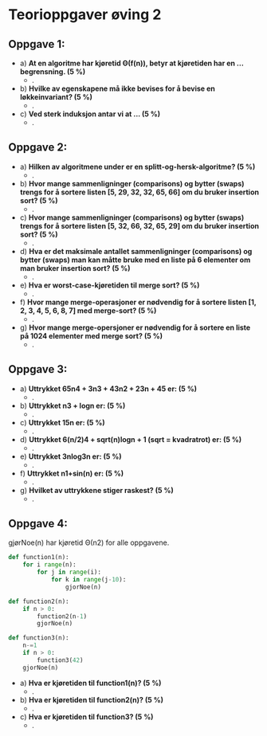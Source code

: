 # Teorioppgaver øving 2
## Oppgave 1:
 - a) **At en algoritme har kjøretid Θ(f(n)), betyr at kjøretiden har en ... begrensning. (5 %)**
   - .
 - b) **Hvilke av egenskapene må ikke bevises for å bevise en løkkeinvariant? (5 %)**
   - .
 - c) **Ved sterk induksjon antar vi at ... (5 %)**
   - .

## Oppgave 2:
 - a) **Hilken av algoritmene under er en splitt-og-hersk-algoritme? (5 %)**
   - .
 - b) **Hvor mange sammenligninger (comparisons) og bytter (swaps) trengs for å sortere listen [5, 29, 32, 32, 65, 66] om du bruker insertion sort? (5 %)**
   - .
 - c) **Hvor mange sammenligninger (comparisons) og bytter (swaps) trengs for å sortere listen [5, 32, 66, 32, 65, 29] om du bruker insertion sort? (5 %)**
   - .
 - d) **Hva er det maksimale antallet sammenligninger (comparisons) og bytter (swaps) man kan måtte bruke med en liste på 6 elementer om man bruker insertion sort? (5 %)**
   - .
 - e) **Hva er worst-case-kjøretiden til merge sort? (5 %)**
   - .
 - f) **Hvor mange merge-operasjoner er nødvendig for å sortere listen [1, 2, 3, 4, 5, 6, 8, 7] med merge-sort? (5 %)**
   - .
 - g) **Hvor mange merge-opersjoner er nødvendig for å sortere en liste på 1024 elementer med merge sort? (5 %)**
   - .

## Oppgave 3:
 - a) **Uttrykket 65n4 + 3n3 + 43n2 + 23n + 45 er: (5 %)**
   - .
 - b) **Uttrykket n3 + logn er: (5 %)**
   - .
 - c) **Uttrykket 15n er: (5 %)**
   - .
 - d) **Uttrykket 6(n/2)4 + sqrt(n)logn + 1 (sqrt = kvadratrot) er: (5 %)**
   - .
 - e) **Uttrykket 3nlog3n er: (5 %)**
   - .
 - f) **Uttrykket n1+sin(n) er: (5 %)**
   - .
 - g) **Hvilket av uttrykkene stiger raskest? (5 %)**
   - .

## Oppgave 4:
gjørNoe(n) har kjøretid Θ(n2) for alle oppgavene.

```python
def function1(n):
    for i range(n):
        for j in range(i):
            for k in range(j-10):
                gjorNoe(n)

def function2(n):
    if n > 0:
        function2(n-1)
        gjorNoe(n)

def function3(n):
    n-=1
    if n > 0:
        function3(42)
    gjorNoe(n)
```

 - a) **Hva er kjøretiden til function1(n)? (5 %)**
   - .
 - b) **Hva er kjøretiden til function2(n)? (5 %)**
   - .
 - c) **Hva er kjøretiden til function3? (5 %)**
   - .
